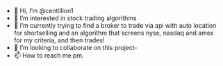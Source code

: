 - 👋 Hi, I’m @centillion1
- 👀 I’m interested in stock trading algorithms
- 🌱 I’m currently trying to find a broker to trade via api with auto location for shortselling and an algorithm that screens nyse, nasdaq and amex for my criteria, and then trades!
- 💞️ I’m looking to collaborate on this project-
- 📫 How to reach me pm.

<!---
centillion1/centillion1 is a ✨ special ✨ repository because its `README.md` (this file) appears on your GitHub profile.
You can click the Preview link to take a look at your changes.
--->

